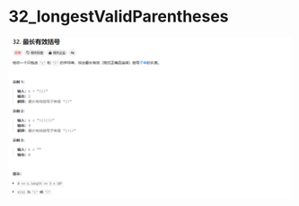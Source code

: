 # 32_longestValidParentheses

![32_longestValidParentheses](../../assets/imgs/32_longestValidParentheses.png)
